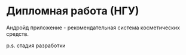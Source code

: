 # Дипломная работа (НГУ)

Андройд приложение - рекомендательная система косметических средств. 

p.s. стадия разработки
